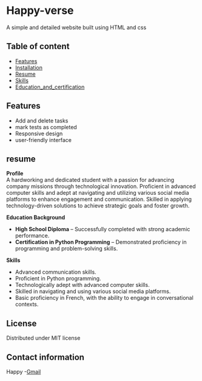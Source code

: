 # Happy-verse
A simple and detailed website built using HTML and css
## Table of content
- [Features](#features)
- [Installation](#installation)
- [Resume](#resume)
- [Skills](#skills)
- [Education_and_certification](#Education)

## Features 
- Add and delete tasks 
- mark tests as completed 
- Responsive design
- user-friendly interface



## resume
**Profile**  
A hardworking and dedicated student with a passion for advancing company missions through technological innovation. Proficient in advanced computer skills and adept at navigating and utilizing various social media platforms to enhance engagement and communication. Skilled in applying technology-driven solutions to achieve strategic goals and foster growth.  


**Education Background**  

- **High School Diploma** – Successfully completed with strong academic performance.  
- **Certification in Python Programming** – Demonstrated proficiency in programming and problem-solving skills.  

**Skills**  

- Advanced communication skills.  
- Proficient in Python programming.  
- Technologically adept with advanced computer skills.  
- Skilled in navigating and using various social media platforms.  
- Basic proficiency in French, with the ability to engage in conversational contexts.  


## License
Distributed under MIT license

## Contact information
Happy -[Gmail](mailto:mainahappiness361@gmail.com)
